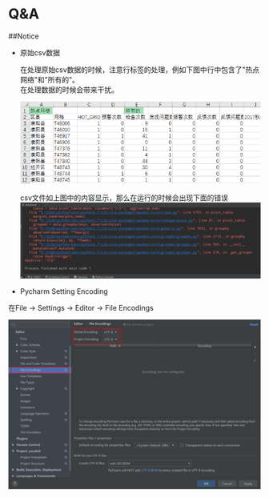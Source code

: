 # Q&A

##Notice

* 原始csv数据

  在处理原始csv数据的时候，注意行标签的处理，例如下图中行中包含了"热点网络"和"所有的"。  
在处理数据的时候会带来干扰。

  ![avatar](./imgs/note_1.png)
  
  csv文件如上图中的内容显示，那么在运行的时候会出现下面的错误
  ![avatar](./imgs/zh_err.png)
 
 
* Pycharm Setting Encoding

在File -> Settings -> Editor -> File Encodings

  ![avatar](./imgs/zh_File_Encodings.png)
